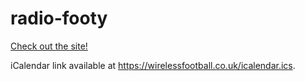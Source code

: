 # radio-footy

[Check out the site!](https://wirelessfootball.co.uk/)

iCalendar link available at https://wirelessfootball.co.uk/icalendar.ics.
